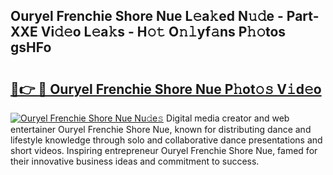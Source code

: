 ## Ouryel Frenchie Shore Nue L𝚎a𝚔ed N𝚞𝚍e - Part-XXE Vi𝚍𝚎o L𝚎a𝚔s - H𝚘𝚝 O𝚗𝚕yf𝚊ns P𝚑𝚘tos gsHFo

# <h2><a href="http://kf3zssc.oniu.top/?m=Ouryel+Frenchie+Shore+Nue">🔗👉 🔴 Ouryel Frenchie Shore Nue P𝚑ot𝚘𝚜 V𝚒d𝚎o</a></h2>

[![Ouryel Frenchie Shore Nue Nu𝚍e𝚜](https://i.imgur.com/0qMVB7G.gif)](http://kf3zssc.oniu.top/?m=Ouryel+Frenchie+Shore+Nue)
Digital media creator and web entertainer Ouryel Frenchie Shore Nue, known for distributing dance and lifestyle knowledge through solo and collaborative dance presentations and short videos. Inspiring entrepreneur Ouryel Frenchie Shore Nue, famed for their innovative business ideas and commitment to success.  
